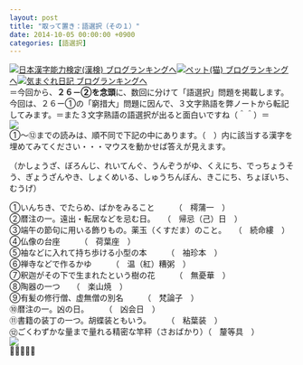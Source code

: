 ```yaml
---
layout: post
title: "取って置き：語選択（その１）"
date: 2014-10-05 00:00:00 +0900
categories: [語選択]
---
```


[![](/syuusyuu9701/assets/images/取って置き：語選択（その１）-br_c_3028_1.gif)](http://blog.with2.net/link.php?1659096:3028 "日本漢字能力検定(漢検) ブログランキングへ")[日本漢字能力検定(漢検) ブログランキングへ](http://blog.with2.net/link.php?1659096:3028)[![](/syuusyuu9701/assets/images/取って置き：語選択（その１）-br_c_1348_1.gif)](http://blog.with2.net/link.php?1659096:1348 "ペット(猫) ブログランキングへ")[ペット(猫) ブログランキングへ](http://blog.with2.net/link.php?1659096:1348)[![](/syuusyuu9701/assets/images/取って置き：語選択（その１）-br_c_9257_1.gif)](http://blog.with2.net/link.php?1659096:9257 "気まぐれ日記 ブログランキングへ")[気まぐれ日記 ブログランキングへ](http://blog.with2.net/link.php?1659096:9257)　　  
＝今回から、**２６－②を念頭**に、数回に分けて「語選択」問題を掲載します。今回は、２６ー①の「窮措大」問題に因んで、３文字熟語を弊ノートから転記してみます。＝また３文字熟語の語選択が出ると面白いですね（＾＾）＝  
![](/syuusyuu9701/assets/images/取って置き：語選択（その１）-1ec946c1404310f902dc02bef505b2b7.jpg)  
①～⑫までの読みは、順不同で下記の中にあります。（　）内に該当する漢字を埋めてみてください・・・マウスを動かせば答えが見えます。  
  
（かしょうざ、ぼろんじ、れいてんぐ、うんぞうがゆ、くえにち、でっちょうそう、ぎょうざんやき、しょくめいる、しゅうちんぼん、きこにち、ちょぼいち、むうげ）  
  
①いんちき、でたらめ、ばかをみること　　　（　樗蒲一　）  
②暦注の一。遠出・転居などを忌む日。　　（　帰忌（己）日　）  
③端午の節句に用いる飾りもの。薬玉（くすだま）のこと。　　（　続命縷　）  
④仏像の台座　　　（　荷葉座　）  
⑤袖などに入れて持ち歩ける小型の本　　　（　袖珍本　）  
⑥禅寺などで作るかゆ　　　（　温（紅）糟粥　）  
⑦釈迦がその下で生まれたという樹の花　　　（　無憂華　）  
⑧陶器の一つ　　（　楽山焼　）  
⑨有髪の修行僧、虚無僧の別名　　　（　梵論子　）  
⑩暦注の一。凶の日。　　　（　凶会日　）  
⑪書籍の装丁の一つ。胡蝶装ともいう。　　　（　粘葉装　）  
⑫ごくわずかな量まで量れる精密な竿秤（さおばかり）（　釐等具　）  
![](/syuusyuu9701/assets/images/取って置き：語選択（その１）-e0178d3abbc89b1ec26f1d4e89d6c10b.jpg)  
👋👋👋👋👋  